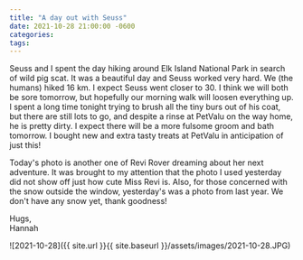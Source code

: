 ```yaml
---
title: "A day out with Seuss"
date: 2021-10-28 21:00:00 -0600
categories:
tags:
---
```


Seuss and I spent the day hiking around Elk Island National Park in search of wild pig scat. It was a beautiful day and Seuss worked very hard. We (the humans) hiked 16 km. I expect Seuss went closer to 30. I think we will both be sore tomorrow, but hopefully our morning walk will loosen everything up. I spent a long time tonight trying to brush all the tiny burs out of his coat, but there are still lots to go, and despite a rinse at PetValu on the way home, he is pretty dirty. I expect there will be a more fulsome groom and bath tomorrow. I bought new and extra tasty treats at PetValu in anticipation of just this!

Today's photo is another one of Revi Rover dreaming about her next adventure. It was brought to my attention that the photo I used yesterday did not show off just how cute Miss Revi is. Also, for those concerned with the snow outside the window, yesterday's was a photo from last year. We don't have any snow yet, thank goodness!

Hugs,<br />
Hannah

![2021-10-28]({{ site.url }}{{ site.baseurl }}/assets/images/2021-10-28.JPG)